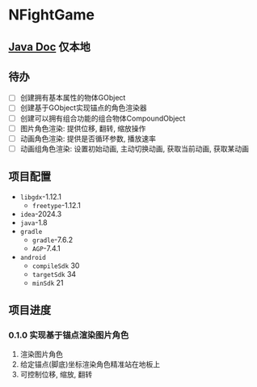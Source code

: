 # NFightGame

## [Java Doc](readme/docs/javadoc/index.html) 仅本地

## 待办
-[ ] 创建拥有基本属性的物体GObject
-[ ] 创建基于GObject实现锚点的角色渲染器
-[ ] 创建可以拥有组合功能的组合物体CompoundObject
-[ ] 图片角色渲染: 提供位移, 翻转, 缩放操作
-[ ] 动画角色渲染: 提供是否循环参数, 播放速率
-[ ] 动画组角色渲染: 设置初始动画, 主动切换动画, 获取当前动画, 获取某动画 

## 项目配置
- `libgdx`-1.12.1
  - `freetype`-1.12.1
- ``idea``-2024.3
- `java`-1.8
- `gradle`
  - `gradle`-7.6.2
  - `AGP`-7.4.1
- `android`
  - `compileSdk` 30
  - `targetSdk` 34
  - `minSdk` 21

## 项目进度
### 0.1.0 实现基于锚点渲染图片角色
1. 渲染图片角色
2. 给定锚点(脚底)坐标渲染角色精准站在地板上
3. 可控制位移, 缩放, 翻转
